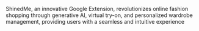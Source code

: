 ShinedMe, an innovative Google Extension, revolutionizes online fashion shopping through generative AI, virtual try-on, and personalized wardrobe management, providing users with a seamless and intuitive experience

